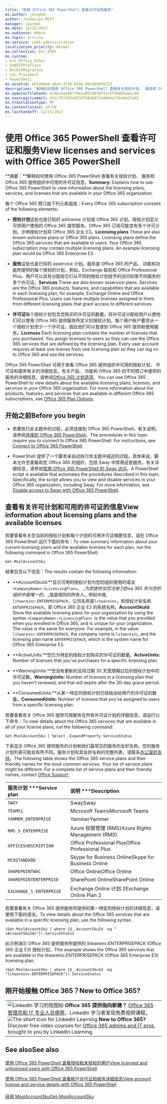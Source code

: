 ```yaml
---
title: "使用 Office 365 PowerShell 查看许可证和服务"
ms.author: josephd
author: JoeDavies-MSFT
manager: laurawi
ms.date: 12/15/2017
ms.audience: Admin
ms.topic: article
ms.service: o365-administration
localization_priority: Normal
ms.collection: Ent_O365
ms.custom:
- Ent_Office_Other
- O365ITProTrain
- DecEntMigration
- LIL_Placement
- PowerShell
ms.assetid: bb5260a9-a6a3-4f34-b19a-06c6699f6723
description: "解释如何使用 Office 365 PowerShell 查看有关授权计划、 服务和 Office 365 提供组织中可用的许可证信息。"
ms.openlocfilehash: dc9ea5ad5077062a05c0070ffecbf580d3aacc49
ms.sourcegitcommit: d31cf57295e8f3d798ab971d405baf3bd3eb7a45
ms.translationtype: MT
ms.contentlocale: zh-CN
ms.lasthandoff: 12/15/2017
---
```

# <a name="view-licenses-and-services-with-office-365-powershell"></a><span data-ttu-id="b7b80-103">使用 Office 365 PowerShell 查看许可证和服务</span><span class="sxs-lookup"><span data-stu-id="b7b80-103">View licenses and services with Office 365 PowerShell</span></span>

<span data-ttu-id="b7b80-104">**摘要：**解释如何使用 Office 365 PowerShell 查看有关授权计划、 服务和 Office 365 提供组织中可用的许可证信息。</span><span class="sxs-lookup"><span data-stu-id="b7b80-104">**Summary:** Explains how to use Office 365 PowerShell to view information about the licensing plans, services, and licenses that are available in your Office 365 organization.</span></span>
  
<span data-ttu-id="b7b80-105">每个 Office 365 预订由下列元素组成：</span><span class="sxs-lookup"><span data-stu-id="b7b80-105">Every Office 365 subscription consists of the following elements:</span></span>
- <span data-ttu-id="b7b80-p101">**授权计划**这些也是已知的 aslicense 计划或 Office 365 计划。授权计划定义可供用户使用的 Office 365 提供服务。Office 365 订阅可能含有多个许可计划。示例授权计划将 Office 365 企业 E3。</span><span class="sxs-lookup"><span data-stu-id="b7b80-p101">**Licensing plans** These are also known aslicense plans or Office 365 plans. Licensing plans define the Office 365 services that are available to users. Your Office 365 subscription may contain multiple licensing plans. An example licensing plan would be Office 365 Enterprise E3.</span></span>
    
- <span data-ttu-id="b7b80-p102">**服务**这些也是已知的 asservice 计划。服务是 Office 365 的产品、 功能和功能所提供的每个授权的计划，例如，Exchange 联机和 Office Professional Plus。用户可以具有分配给它们从不同的授权计划授予的访问权限不同服务的多个许可证。</span><span class="sxs-lookup"><span data-stu-id="b7b80-p102">**Services** These are also known asservice plans. Services are the Office 365 products, features, and capabilities that are available in each licensing plan, for example, Exchange Online and Office Professional Plus. Users can have multiple licenses assigned to them from different licensing plans that grant access to different services.</span></span>
    
- <span data-ttu-id="b7b80-p103">**许可证**每个授权计划包含您购买的许可证的数量。将许可证分配给用户以便他们可以使用 Office 365 提供服务所定义的授权计划。每个用户帐户要求从一个授权计划至少一个许可证，因此他们可以登录到 Office 365 提供和使用服务。</span><span class="sxs-lookup"><span data-stu-id="b7b80-p103">**Licenses** Each licensing plan contains the number of licenses that you purchased. You assign licenses to users so they can use the Office 365 services that are defined by the licensing plan. Every user account requires at least one license from one licensing plan so they can log on to Office 365 and use the services.</span></span>
    
<span data-ttu-id="b7b80-p104">Office 365 PowerShell 可用于查看 Office 365 提供组织中可用的授权计划、 许可证和服务有关的详细信息。有关产品、 功能和 Office 365 的不同预订中提供的服务的详细信息，请参阅[Office 365 计划选项](https://go.microsoft.com/fwlink/p/?LinkId=691147)。</span><span class="sxs-lookup"><span data-stu-id="b7b80-p104">You can use Office 365 PowerShell to view details about the available licensing plans, licenses, and services in your Office 365 organization. For more information about the products, features, and services that are available in different Office 365 subscriptions, see [Office 365 Plan Options](https://go.microsoft.com/fwlink/p/?LinkId=691147).</span></span>
## <a name="before-you-begin"></a><span data-ttu-id="b7b80-118">开始之前</span><span class="sxs-lookup"><span data-stu-id="b7b80-118">Before you begin</span></span>
<span data-ttu-id="b7b80-119"><a name="RTT"> </a></span><span class="sxs-lookup"><span data-stu-id="b7b80-119"></span></span>

- <span data-ttu-id="b7b80-p105">若要执行此主题中的过程，必须连接到 Office 365 PowerShell。有关说明，请参阅[连接到 Office 365 PowerShell](connect-to-office-365-powershell.md)。</span><span class="sxs-lookup"><span data-stu-id="b7b80-p105">The procedures in this topic require you to connect to Office 365 PowerShell. For instructions, see [Connect to Office 365 PowerShell](connect-to-office-365-powershell.md).</span></span>
    
- <span data-ttu-id="b7b80-p106">PowerShell 提供了一个脚本来自动执行本主题中描述的过程。具体来说，脚本允许您查看和您 Office 365 的组织，包括 Sway 中禁用这些服务。有关详细信息，请参阅[禁用 Office 365 PowerShell 的 Sway 访问](disable-access-to-sway-with-office-365-powershell.md)。</span><span class="sxs-lookup"><span data-stu-id="b7b80-p106">A PowerShell script is available that automates the procedures described in this topic. Specifically, the script allows you to view and disable services in your Office 365 organization, including Sway. For more information, see [Disable access to Sway with Office 365 PowerShell](disable-access-to-sway-with-office-365-powershell.md).</span></span>
    
## <a name="view-information-about-licensing-plans-and-the-available-licenses"></a><span data-ttu-id="b7b80-125">查看有关许可计划和可用的许可证的信息</span><span class="sxs-lookup"><span data-stu-id="b7b80-125">View information about licensing plans and the available licenses</span></span>
<span data-ttu-id="b7b80-126"><a name="ShortVersion"> </a></span><span class="sxs-lookup"><span data-stu-id="b7b80-126"></span></span>

<span data-ttu-id="b7b80-127">若要查看有关您当前的授权计划和每个计划的可用许可证摘要信息，请在 Office 365 PowerShell 运行下面的命令：</span><span class="sxs-lookup"><span data-stu-id="b7b80-127">To view summary information about your current licensing plans and the available licenses for each plan, run the following command in Office 365 PowerShell:</span></span>
  
```
Get-MsolAccountSku
```

<span data-ttu-id="b7b80-128">结果包含以下信息：</span><span class="sxs-lookup"><span data-stu-id="b7b80-128">The results contain the following information:</span></span>
  
- <span data-ttu-id="b7b80-p107">**AccountSkuId:**显示可用的授权计划为您的组织使用的语法`<CompanyName>:<LicensingPlan>`。 _<CompanyName>_为您提供当您注册 Office 365 并为您的组织中是唯一的。_<LicensingPlan>_值是相同的所有人。例如中值, `litwareinc:ENTERPRISEPACK`，公司名称是`litwareinc`，和授权计划名称`ENTERPRISEPACK`，即 Office 365 企业 E3 的系统名称。</span><span class="sxs-lookup"><span data-stu-id="b7b80-p107">**AccountSkuId:** Show the available licensing plans for your organization by using the syntax `<CompanyName>:<LicensingPlan>`.  _<CompanyName>_ is the value that you provided when you enrolled in Office 365, and is unique for your organization. The _<LicensingPlan>_ value is the same for everyone. For example, in the value `litwareinc:ENTERPRISEPACK`, the company name is  `litwareinc`, and the licensing plan name  `ENTERPRISEPACK`, which is the system name for Office 365 Enterprise E3.</span></span>
    
- <span data-ttu-id="b7b80-133">**ActiveUnits:**您已为特定的授权计划购买的许可证的数量。</span><span class="sxs-lookup"><span data-stu-id="b7b80-133">**ActiveUnits:** Number of licenses that you've purchases for a specific licensing plan.</span></span>
    
- <span data-ttu-id="b7b80-134">**WarningUnits:**您没有更新的且将过期 30 天宽限期过后的授权计划中的许可证数。</span><span class="sxs-lookup"><span data-stu-id="b7b80-134">**WarningUnits:** Number of licenses in a licensing plan that you haven't renewed, and that will expire after the 30-day grace period.</span></span>
    
- <span data-ttu-id="b7b80-135">**ConsumedUnits:**从某一特定的授权计划已经指派给用户的许可证的数量。</span><span class="sxs-lookup"><span data-stu-id="b7b80-135">**ConsumedUnits:** Number of licenses that you've assigned to users from a specific licensing plan.</span></span>
    
<span data-ttu-id="b7b80-136">若要查看有关 Office 365 提供可用服务在所有许可证计划的详细信息，请运行以下命令：</span><span class="sxs-lookup"><span data-stu-id="b7b80-136">To view details about the Office 365 services that are available in all of your license plans, run the following command:</span></span>
  
```
Get-MsolAccountSku | Select -ExpandProperty ServiceStatus
```

<span data-ttu-id="b7b80-p108">下表显示 Office 365 提供服务的计划和他们最常见的服务的友好名称。您的服务计划列表可能会有所不同。服务计划和其友好名称的完整列表，请联系[办公室的支持](https://support.office.com/home/contact)。</span><span class="sxs-lookup"><span data-stu-id="b7b80-p108">The following table shows the Office 365 service plans and their friendly names for the most common services. Your list of service plans might be different. For a complete list of service plans and their friendly names, contact [Office Support](https://support.office.com/home/contact).</span></span>
  
|<span data-ttu-id="b7b80-140">服务计划 ***</span><span class="sxs-lookup"><span data-stu-id="b7b80-140">****Service plan****</span></span>|<span data-ttu-id="b7b80-141">说明 ***</span><span class="sxs-lookup"><span data-stu-id="b7b80-141">****Description****</span></span>|
|:-----|:-----|
| `SWAY` <br/> |<span data-ttu-id="b7b80-142">Sway</span><span class="sxs-lookup"><span data-stu-id="b7b80-142">Sway</span></span>  <br/> |
| `TEAMS1` <br/> |<span data-ttu-id="b7b80-143">Microsoft Teams</span><span class="sxs-lookup"><span data-stu-id="b7b80-143">Microsoft Teams</span></span>  <br/> |
| `YAMMER_ENTERPRISE` <br/> |<span data-ttu-id="b7b80-144">Yammer</span><span class="sxs-lookup"><span data-stu-id="b7b80-144">Yammer</span></span>  <br/> |
| `RMS_S_ENTERPRISE` <br/> |<span data-ttu-id="b7b80-145">Azure 权限管理 (RMS)</span><span class="sxs-lookup"><span data-stu-id="b7b80-145">Azure Rights Management (RMS)</span></span>  <br/> |
| `OFFICESUBSCRIPTION` <br/> |<span data-ttu-id="b7b80-146">Office Professional Plus</span><span class="sxs-lookup"><span data-stu-id="b7b80-146">Office Professional Plus</span></span>  <br/> |
| `MCOSTANDARD` <br/> |<span data-ttu-id="b7b80-147">Skype for Business Online</span><span class="sxs-lookup"><span data-stu-id="b7b80-147">Skype for Business Online</span></span>  <br/> |
| `SHAREPOINTWAC` <br/> |<span data-ttu-id="b7b80-148">Office Online</span><span class="sxs-lookup"><span data-stu-id="b7b80-148">Office Online</span></span>  <br/> |
| `SHAREPOINTENTERPRISE` <br/> |<span data-ttu-id="b7b80-149">SharePoint Online</span><span class="sxs-lookup"><span data-stu-id="b7b80-149">SharePoint Online</span></span>  <br/> |
| `EXCHANGE_S_ENTERPRISE` <br/> |<span data-ttu-id="b7b80-150">Exchange Online 计划 2</span><span class="sxs-lookup"><span data-stu-id="b7b80-150">Exchange Online Plan 2</span></span>  <br/> |
   
<span data-ttu-id="b7b80-151">若要查看有关 Office 365 提供服务所提供的某一特定的授权计划的详细信息，请使用下面的语法。</span><span class="sxs-lookup"><span data-stu-id="b7b80-151">To view details about the Office 365 services that are available in a specific licensing plan, use the following syntax.</span></span>
  
```
(Get-MsolAccountSku | where {$_.AccountSkuId -eq " <AccountSkuId>"}).ServiceStatus
```

<span data-ttu-id="b7b80-152">此示例演示 Office 365 提供服务所提供的 litwareinc:ENTERPRISEPACK (Office 365 企业 E3) 授权计划。</span><span class="sxs-lookup"><span data-stu-id="b7b80-152">This example shows the Office 365 services that are available in the  litwareinc:ENTERPRISEPACK (Office 365 Enterprise E3) licensing plan.</span></span>
  
```
(Get-MsolAccountSku | where {$_.AccountSkuId -eq "litwareinc:ENTERPRISEPACK"}).ServiceStatus
```

## <a name="new-to-office-365"></a><span data-ttu-id="b7b80-153">刚开始接触 Office 365？</span><span class="sxs-lookup"><span data-stu-id="b7b80-153">New to Office 365?</span></span>
<span data-ttu-id="b7b80-154"><a name="ShortVersion"> </a></span><span class="sxs-lookup"><span data-stu-id="b7b80-154"></span></span>

||
|:-----|
|<span data-ttu-id="b7b80-p109">![LinkedIn 学习的短图标](images/d547e1cb-7c66-422b-85be-7e7db2a9cf97.png) **Office 365 提供指向新建？**        [Office 365 管理员和 IT 专业人员使用](https://support.office.com/article/Office-365-admin-and-IT-pro-courses-68cc9b95-0bdc-491e-a81f-ee70b3ec63c5)，LinkedIn 学习者发现免费视频课程。</span><span class="sxs-lookup"><span data-stu-id="b7b80-p109">![The short icon for LinkedIn Learning](images/d547e1cb-7c66-422b-85be-7e7db2a9cf97.png) **New to Office 365?**         Discover free video courses for [Office 365 admins and IT pros](https://support.office.com/article/Office-365-admin-and-IT-pro-courses-68cc9b95-0bdc-491e-a81f-ee70b3ec63c5), brought to you by LinkedIn Learning.</span></span> |
   
## <a name="see-also"></a><span data-ttu-id="b7b80-157">See also</span><span class="sxs-lookup"><span data-stu-id="b7b80-157">See also</span></span>
<span data-ttu-id="b7b80-158"><a name="ShortVersion"> </a></span><span class="sxs-lookup"><span data-stu-id="b7b80-158"></span></span>

#### 

[<span data-ttu-id="b7b80-159">使用 Office 365 PowerShell 查看授权和未授权的用户</span><span class="sxs-lookup"><span data-stu-id="b7b80-159">View licensed and unlicensed users with Office 365 PowerShell</span></span>](view-licensed-and-unlicensed-users-with-office-365-powershell.md)
  
[<span data-ttu-id="b7b80-160">使用 Office 365 PowerShell 查看帐户许可证和服务详细信息</span><span class="sxs-lookup"><span data-stu-id="b7b80-160">View account license and service details with Office 365 PowerShell</span></span>](view-account-license-and-service-details-with-office-365-powershell.md)
#### 

[<span data-ttu-id="b7b80-161">获得 MsolAccountSku</span><span class="sxs-lookup"><span data-stu-id="b7b80-161">Get-MsolAccountSku</span></span>](https://go.microsoft.com/fwlink/p/?LinkId=691549)

